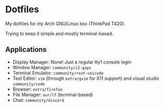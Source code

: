 # Dotfiles

My dotfiles for my Arch GNU/Linux box (ThinkPad T420).

Trying to keep it simple and mostly terminal-based.

## Applications

- Display Manager: None! Just a regular tty1 console login
- Window Manager: `community/i3-gaps`
- Terminal Emulator: `community/rxvt-unicode`
- Text Editor: `vim` (through `extra/gvim` for X11 support) and visual studio `community/code`
- Browser: `extra/firefox`
- File Manager: `aur/lf` (terminal-based)
- Chat: `community/discord`

